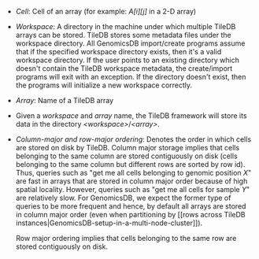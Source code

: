 * _Cell_: Cell of an array (for example: _A[i][j]_ in a 2-D array)
* _Workspace_: A directory in the machine under which multiple TileDB arrays can be stored. TileDB stores some metadata 
files under the workspace directory. All GenomicsDB import/create programs assume that if the specified workspace 
directory exists, then it's a valid workspace directory. If the user points to an existing directory which doesn't 
contain the TileDB workspace metadata, the create/import programs will exit with an exception. If the directory doesn't 
exist, then the programs will initialize a new workspace correctly.
* _Array_: Name of a TileDB array
* Given a _workspace_ and _array_ name, the TileDB framework will store its data in the directory 
 _\<workspace\>_/_\<array\>_.
* _Column-major and row-major ordering_: Denotes the order in which cells are stored on disk by TileDB. Column major 
storage implies that cells belonging to the same column are stored contiguously on disk (cells belonging to the same 
column but different rows are sorted by row id). Thus, queries such as "get me all cells belonging to genomic position 
_X_" are fast in arrays that are stored in column major order because of high spatial locality. However, queries such as 
"get me all cells for sample _Y_" are relatively slow. For GenomicsDB, we expect the former type of queries to be more 
frequent and hence, by default all arrays are stored in column major order (even when partitioning by [[rows across TileDB instances|GenomicsDB-setup-in-a-multi-node-cluster]]).

    Row major ordering implies that cells belonging to the same row are stored contiguously on disk.
